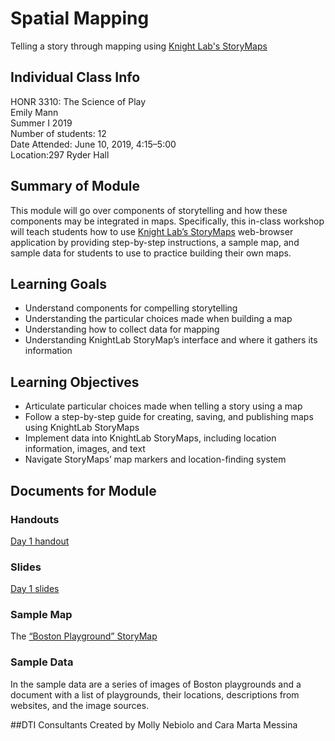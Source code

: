 # Spatial Mapping
Telling a story through mapping using [Knight Lab's StoryMaps](https://storymap.knightlab.com/)

## Individual Class Info
HONR 3310: The Science of Play
<br>
Emily Mann
<br>
Summer I 2019<br>
Number of students: 12<br>
Date Attended: June 10, 2019, 4:15–5:00
<br>
Location:297 Ryder Hall<br>

## Summary of Module
This module will go over components of storytelling and how these components may be integrated in maps. Specifically, this in-class workshop will teach students how to use [Knight Lab’s StoryMaps](https://storymap.knightlab.com/) web-browser application by providing step-by-step instructions, a sample map, and sample data for students to use to practice building their own maps. 

## Learning Goals
- Understand components for compelling storytelling
- Understanding the particular choices made when building a map
- Understanding how to collect data for mapping
- Understanding KnightLab StoryMap’s interface and where it gathers its information

## Learning Objectives
- Articulate particular choices made when telling a story using a map
- Follow a step-by-step guide for creating, saving, and publishing maps using KnightLab StoryMaps
- Implement data into KnightLab StoryMaps, including location information, images, and text
- Navigate StoryMaps’ map markers and location-finding system

## Documents for Module

### Handouts

[Day 1 handout](https://github.com/NULabNortheastern/digitalassignmentshowcase/blob/master/textanalysis/Lewis-IncarcerationArchives/day1-corpus_building_handout.pdf)

### Slides

[Day 1 slides](https://github.com/NULabNortheastern/digitalassignmentshowcase/blob/master/textanalysis/Lewis-IncarcerationArchives/day1-corpus_building_slides.pdf)

### Sample Map
The [“Boston Playground” StoryMap](https://uploads.knightlab.com/storymapjs/cb6cc275d5edffc5016e0757d6c37d3d/boston-playgrounds)

### Sample Data
In the sample data are a series of images of Boston playgrounds and a document with a list of playgrounds, their locations, descriptions from websites, and the image sources.

##DTI Consultants
Created by Molly Nebiolo and Cara Marta Messina
